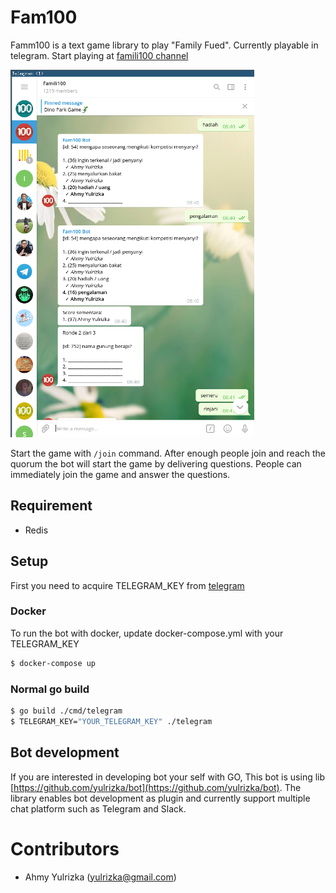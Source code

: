 # Fam100

Famm100 is a text game library to play "Family Fued". Currently playable in telegram. 
Start playing at [famili100 channel](https://web.telegram.org/#/im?p=@famili100)

![screenhost](fam100-screenshot.png)

Start the game with `/join` command. After enough people join and reach the quorum
the bot will start the game by delivering questions. People can immediately join the game 
and answer the questions. 

## Requirement
* Redis

## Setup 

First you need to acquire TELEGRAM_KEY from [telegram](https://core.telegram.org/bots#6-botfather)
 
### Docker

To run the bot with docker, update docker-compose.yml with your TELEGRAM_KEY 

```bash
$ docker-compose up
```

### Normal go build

```bash
$ go build ./cmd/telegram
$ TELEGRAM_KEY="YOUR_TELEGRAM_KEY" ./telegram
```

## Bot development

If you are interested in developing bot your self with GO, 
This bot is using lib [https://github.com/yulrizka/bot](https://github.com/yulrizka/bot).
The library enables bot development as plugin and currently support multiple chat platform such as
Telegram and Slack.

# Contributors

* Ahmy Yulrizka (yulrizka@gmail.com)
